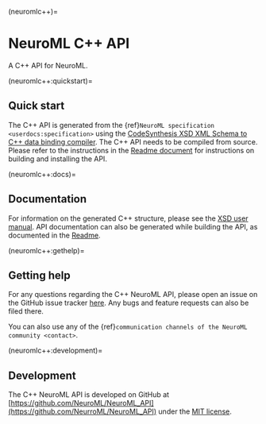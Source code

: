 (neuromlc++)=
# NeuroML C++ API

A C++ API for NeuroML.

(neuromlc++:quickstart)=
## Quick start

The C++ API is generated from the {ref}`NeuroML specification <userdocs:specification>` using the [CodeSynthesis XSD XML Schema to C++ data binding compiler](https://www.codesynthesis.com/products/xsd/).
The C++ API needs to be compiled from source.
Please refer to the instructions in the [Readme document](https://github.com/NeuroML/NeuroML_API/blob/master/README.md) for instructions on building and installing the API.

(neuromlc++:docs)=
## Documentation

For information on the generated C++ structure, please see the [XSD user manual](http://www.codesynthesis.com/projects/xsd/documentation/cxx/tree/manual/).
API documentation can also be generated while building the API, as documented in the [Readme](https://github.com/NeuroML/NeuroML_API/blob/master/README.md).


(neuromlc++:gethelp)=
## Getting help

For any questions regarding the C++ NeuroML API, please open an issue on the GitHub issue tracker [here](https://github.com/NeuroML/NeuroML_API/issues).
Any bugs and feature requests can also be filed there.

You can also use any of the {ref}`communication channels of the NeuroML community <contact>`.

(neuromlc++:development)=
## Development

The C++ NeuroML API is developed on GitHub at [https://github.com/NeuroML/NeuroML_API](https://github.com/NeurroML/NeuroML_API) under the [MIT license](https://github.com/NeuroML/NeuroML_API/blob/master/License.txt).
